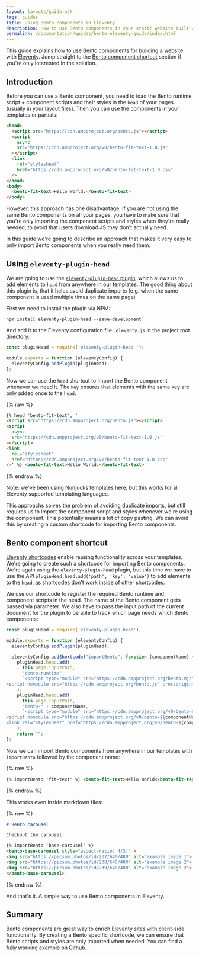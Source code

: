 ```yaml
---
layout: layouts/guide.njk
tags: guides
title: Using Bento components in Eleventy
description: How to use Bento components in your static website built with Eleventy.
permalink: /documentation/guides/bento-eleventy-guide/index.html
---
```


This guide explains how to use Bento components for building a website with [Eleventy](https://www.11ty.dev/). Jump straight to the [Bento component shortcut](#bento-component-shortcut) section if you're only interested in the solution.

## Introduction

Before you can use a Bento component, you need to load the Bento runtime script + component scripts and their styles in the `head` of your pages (usually in your [layout files](https://www.11ty.dev/docs/layouts/)). Then you can use the components in your templates or partials:

```html
<head>
  <script src="https://cdn.ampproject.org/bento.js"></script>
  <script
    async
    src="https://cdn.ampproject.org/v0/bento-fit-text-1.0.js"
  ></script>
  <link
    rel="stylesheet"
    href="https://cdn.ampproject.org/v0/bento-fit-text-1.0.css"
  />
</head>
<body>
  <bento-fit-text>Hello World.</bento-fit-text>
</body>
```

However, this approach has one disadvantage: if you are not using the same Bento components on all your pages, you have to make sure that you're only importing the component scripts and styles when they're really needed, to avoid that users download JS they don't actually need.

In this guide we're going to describe an approach that makes it very easy to only import Bento components when you really need them.

## Using `eleventy-plugin-head`

We are going to use the [`eleventy-plugin-head` plugin](https://www.npmjs.com/package/eleventy-plugin-head), which allows us to add elements to `head` from anywhere in our templates. The good thing about this plugin is, that it helps avoid duplicate imports (e.g. when the same component is used multiple times on the same page)

First we need to install the plugin via NPM:

```shell
npm install eleventy-plugin-head --save-development`
```

And add it to the Eleventy configuration file `.eleventy.js` in the project root directory:

```js
const pluginHead = require('eleventy-plugin-head ');

module.exports = function (eleventyConfig) {
  eleventyConfig.addPlugin(pluginHead);
};
```

Now we can use the `head` shortcut to import the Bento component whenever we need it. The `key` ensures that elements with the same key are only added once to the `head`.

{% raw %}

```html
{% head 'bento-fit-text', '
<script src="https://cdn.ampproject.org/bento.js"></script>
<script
  async
  src="https://cdn.ampproject.org/v0/bento-fit-text-1.0.js"
></script>
<link
  rel="stylesheet"
  href="https://cdn.ampproject.org/v0/bento-fit-text-1.0.css"
/>' %} <bento-fit-text>Hello World.</bento-fit-text>
```

{% endraw %}

Note: we've been using Nunjucks templates here, but this works for all Eleventy supported templating languages.

This approachs solves the problem of avoiding duplicate imports, but still requires us to import the component script and styles whenever we're using the component. This potentially means a lot of copy pasting. We can avoid this by creating a custom shortcode for importing Bento components.

## Bento component shortcut

[Eleventy shortcodes](https://www.11ty.dev/docs/shortcodes/) enable reusing functionality across your templates. We're going to create such a shortcode for importing Bento components. We're again using the `eleventy-plugin-head` plugin, but this time we have to use the API `pluginHead.head.add('path', 'key', 'value')` to add elements to the `head`, as shortcodes don't work inside of other shortcodes.

We use our shortcode to register the required Bento runtime and component scripts in the head. The name of the Bento component gets passed via parameter. We also have to pass the input path of the current document for the plugin to be able to track which page needs which Bento components:

```js
const pluginHead = require('eleventy-plugin-head');

module.exports = function (eleventyConfig) {
  eleventyConfig.addPlugin(pluginHead);

  eleventyConfig.addShortcode("importBento", function (componentName) {
    pluginHead.head.add(
      this.page.inputPath,
      "bento-runtime",
      `<script type="module" src="https://cdn.ampproject.org/bento.mjs" crossorigin="anonymous"></script>
<script nomodule src="https://cdn.ampproject.org/bento.js" crossorigin="anonymous"></script>`
    );
    pluginHead.head.add(
      this.page.inputPath,
      "bento-" + componentName,
      `<script type="module" src="https://cdn.ampproject.org/v0/bento-${componentName}-1.0.mjs" crossorigin="anonymous"></script>
<script nomodule src="https://cdn.ampproject.org/v0/bento-${componentName}-1.0.js" crossorigin="anonymous"></script>
<link rel="stylesheet" href="https://cdn.ampproject.org/v0/bento-${componentName}-1.0.css" crossorigin="anonymous">`
    );
    return "";
};
```

Now we can import Bento components from anywhere in our templates with `importBento` followed by the component name:

{% raw %}

```html
{% importBento 'fit-text' %} <bento-fit-text>Hello World</bento-fit-text>
```

{% endraw %}

This works even inside markdown files:

{% raw %}

```md
# Bento carousel

Checkout the carousel:

{% importBento 'base-carousel' %}
<bento-base-carousel style="aspect-ratio: 4/3;" >
<img src="https://picsum.photos/id/237/640/480" alt="example image 1">
<img src="https://picsum.photos/id/238/640/480" alt="example image 2">
<img src="https://picsum.photos/id/239/640/480" alt="example image 2">
</bento-base-carousel>
```

{% endraw %}

And that's it. A simple way to use Bento components in Eleventy.

## Summary

Bento components are great way to enrich Eleventy sites with client-side functionality. By creating a Bento specific shortcode, we can ensure that Bento scripts and styles are only imported when needed. You can find a [fully working example on Github](https://github.com/ampproject/bento.dev/tree/main/examples/eleventy).
